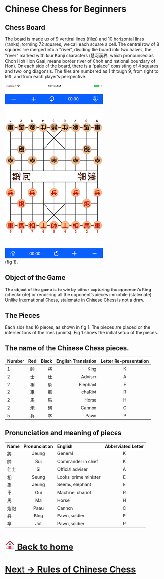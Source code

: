 # Chinese Chess for Beginners

Chess Board
------
The board is made up of 9 vertical lines (files) and 10 horizontal lines (ranks), forming 72 squares, we call each square a cell. The central row of 8 squares are merged into a "river", dividing the board into two halves, the "river" marked with four Kanji characters (楚河漢界, which pronounced as Choh Hoh Hon Gaai, means border river of Choh and national boundary of Hon). On each side of the board, there is a "palace" consisting of 4 squares and two long diagonals. The files are numbered as 1 through 9, from right to left, and from each player’s perspective.

![chess board](images/blackchess.png) <br>
(fig 1).

Object of the Game
------
The object of the game is to win by either capturing the opponent’s King (checkmate) or rendering all the opponent’s pieces immobile (stalemate). Unlike International Chess, stalemate in Chinese Chess is not a draw.

The Pieces
------

Each side has 16 pieces, as shown in fig 1. The pieces are placed on the intersections of the lines (points). Fig 1 shows the initial setup of the pieces.

The name of the Chinese Chess pieces.
------

| Number  | Red  | Black | English Translation |Letter Re-presentation|
| ------- |:----:| -----:|--------:|:---:|
| 1       | 帥   | 將  | King     | K |
| 2       | 士   | 仕  | Adviser  | A |
| 2       | 相   | 象  | Elephant | E |
| 2       | 車   | 車  | chaRiot  | R |
| 2       | 馬   | 馬  | Horse    | H |
| 2       | 炮   | 砲  | Cannon   | C |
| 5       | 兵   | 卒  | Pawn     | P |

Pronunciation and meaning of pieces
------

| Name | Pronunciation | English | Abbreviated Letter|
| -----|:-------------:|:--------|:-----------------:|
| 將      | Jeung | General             | K |
| 帥      | Sui   | Commander in chief  | K |
| 仕士    | Si    | Official adviser    | A |
| 相      | Seung | Looks, prime minister | E |
| 象      | Jeung | Seems, elephant   | E |
| 車      | Gui   | Machine, chariot | R |
| 馬      | Ma    | Horse            | H |
| 炮砲    | Paau  | Cannon         | C |
| 兵      |  Bing | Pawn, soldier  | P |
| 卒      |  Jut  | Pawn, soldier  | P |


# [![appstore](images/home-icon.jpg) Back to home](https://chengdu.github.io/Chinese-Chess-for-Beginners/index.html)
# [ Next -> Rules of Chinese Chess](https://chengdu.github.io/Chinese-Chess-for-Beginners/chess.html)

